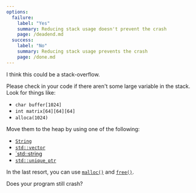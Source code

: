 ```yaml
---
options:
  failure:
    label: "Yes"
    summary: Reducing stack usage doesn't prevent the crash
    page: /deadend.md
  success:
    label: "No"
    summary: Reducing stack usage prevents the crash
    page: /done.md
---
```


I think this could be a stack-overflow.

Please check in your code if there aren't some large variable in the stack. Look for things like:

* `char buffer[1024]`
* `int matrix[64][64][64]`
* `alloca(1024)`

Move them to the heap by using one of the following:

* [`String`](https://www.arduino.cc/reference/en/language/variables/data-types/stringobject/)
* [`std::vector`](https://en.cppreference.com/w/cpp/container/vector)
* [`std::string](https://en.cppreference.com/w/cpp/string/basic_string)
* [`std::unique_ptr`](https://en.cppreference.com/w/cpp/memory/unique_ptr)

In the last resort, you can use [`malloc()`](https://en.cppreference.com/w/c/memory/malloc) and [`free()`](https://en.cppreference.com/w/c/memory/free).

Does your program still crash?
